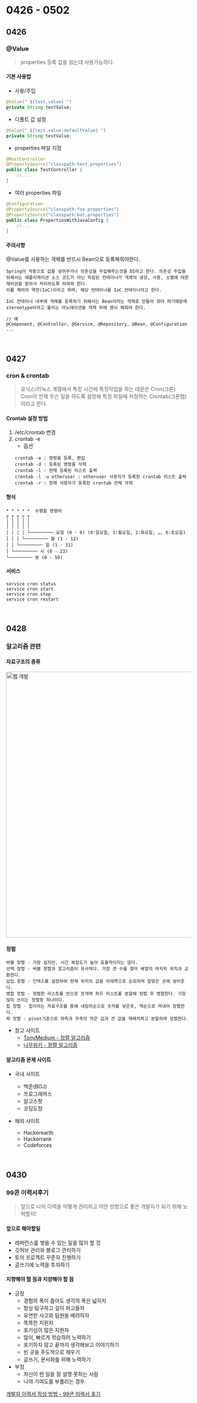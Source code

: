 # 0426 - 0502

## 0426
### @Value
> properties 등록 값을 읽는데 사용가능하다.

#### 기본 사용법
- 사용/주입
```java
@Value(" ${test.value} ")
private String testValue;
```
- 디폴트 값 설정
```java
@Value(" ${test.value:defaultValue} ")
private String testValue;
```
- properties 파일 지정
```java
@RestController
@PropertySource("classpath:test.properties") 
public class TestController {
    //...
}
```
- 여러 properties 파일
```java
@Configuration
@PropertySource("classpath:foo.properties")
@PropertySource("classpath:bar.properties")
public class PropertiesWithJavaConfig {
    //...
}
```

#### 주의사항
@Value를 사용하는 객체를 반드시 Bean으로 등록해줘야한다.
```
Spring이 자동으로 값을 넣어주거나 의존성을 주입해주는것을 DI라고 한다. 의존성 주입을 위해서는 애플리케이션 소스 코드가 아닌 독립된 컨테이너가 객체의 생성, 사용, 소멸에 대한 제어권을 받아서 처리하도록 하여햐 한다.
이를 제어의 역전(IoC)이라고 하며, 해당 컨테이너를 IoC 컨테이너라고 한다.  

IoC 컨테이너 내부에 객체를 등록하기 위해서는 Bean이라는 객체로 만들어 줘야 하기때문에
stereotype이라고 불리는 어노테이션을 객체 위에 명시 해줘야 한다.

// 예
@Component, @Controller, @Service, @Repository, @Bean, @Configuration ...
```

<br>

## 0427
### cron & crontab
> 유닉스/리눅스 계열에서 특정 시간에 특정작업을 하는 데몬은 Cron(크론)  
> Cron이 언제 무슨 일을 하도록 설정해 특정 파일에 저장하는 Crontab(크론탭)이라고 한다.

#### Crontab 설정 방법
1. /etc/crontab 변경
2. crontab -e
    - 옵션
    ```
    crontab -e : 명령을 등록, 편집
    crontab -d : 등록된 명령을 삭제
    crontab -l : 현재 등록된 리스트 출력
    crontab -l -u otheruser : otheruser 사용자가 등록한 crontab 리스트 출력
    crontab -r : 현재 사용자가 등록한 crontab 전체 삭제
    ```

#### 형식
```
* * * * *  수행할 명령어
┬ ┬ ┬ ┬ ┬
│ │ │ │ │
│ │ │ │ │
│ │ │ │ └───────── 요일 (0 - 6) (0:일요일, 1:월요일, 2:화요일, …, 6:토요일)
│ │ │ └───────── 월 (1 - 12)
│ │ └───────── 일 (1 - 31)
│ └───────── 시 (0 - 23)
└───────── 분 (0 - 59)
```

#### 서비스
```
service cron status
service cron start
service cron stop
service cron restart
```

<br>

## 0428
### 알고리즘 관련

#### 자료구조의 종류
<img width="725" alt="웹 개발" src="https://img1.daumcdn.net/thumb/R1280x0/?scode=mtistory2&fname=https%3A%2F%2Fblog.kakaocdn.net%2Fdn%2FmC1GI%2Fbtqt8nmjpQc%2FknDauTotHKOkjLo8CdWMak%2Fimg.png">

#### 정렬
```
버블 정렬 - 가장 쉽지만, 시간 복잡도가 높아 효율적이지는 않다.
선택 정렬 - 버블 정렬과 알고리즘이 유사하다. 가장 큰 수를 찾아 배열의 마지막 위치과 교환한다.
삽입 정렬 - 인덱스를 설정하여 현재 위치의 값을 아래쪽으로 순회하며 알맞은 곳에 넣어준다.
병합 정렬 - 정렬한 리스트를 반으로 쪼개며 좌우 리스트를 분할해 정렬 후 병합한다. 가장 많이 쓰이는 정렬중 하나이다.
힙 정렬 - 힙이라는 자료구조를 통해 내림차순으로 숫자를 넣은후, 역순으로 꺼내어 정렬한다.
퀵 정렬 - pivot기준으로 좌측과 우측의 작은 값과 큰 값을 재배치하고 분할하여 정렬한다.
```
- 참고 사이트
    - [TonyMedium - 정렬 알고리즘](https://medium.com/@fiv3star/%EC%A0%95%EB%A0%AC%EC%95%8C%EA%B3%A0%EB%A6%AC%EC%A6%98-sorting-algorithm-%EC%A0%95%EB%A6%AC-8ca307269dc7)
    - [나무위키 - 정렬 알고리즘](https://namu.wiki/w/%EC%A0%95%EB%A0%AC%20%EC%95%8C%EA%B3%A0%EB%A6%AC%EC%A6%98)

#### 알고리즘 문제 사이트
- 국내 사이트
    - 백준(BOJ)
    - 프로그래머스
    - 알고스팟
    - 코딩도장

- 해외 사이트
    - Hackerearth
    - Hackerrank
    - Codeforces

<br>

## 0430
### 99콘 이력서후기
> 앞으로 나의 이력을 어떻게 관리하고 어떤 방향으로 좋은 개발자가 되기 위해 노력할지!

#### 앞으로 해야할일
- 레퍼런스를 쌓을 수 있는 일을 많이 할 것
- 깃허브 관리와 블로그 관리하기
- 토이 프로젝트 꾸준히 진행하기
- 글쓰기에 노력을 투자하기

#### 지향해야 할 점과 지양해야 할 점
- 긍정
    - 경험의 폭이 좁아도 생각의 폭은 넓히자
    - 항상 탐구하고 깊이 파고들자
    - 유연한 사고와 팀원을 배려하자
    - 똑똑한 지원자
    - 호기심이 많은 지원자
    - 많이, 빠르게 학습하려 노력하기
    - 포기하지 않고 끝까지 생각해보고 이야기하기
    - 빈 곳을 주도적으로 채우기
    - 글쓰기, 문서화를 위해 노력하기
- 부정
    - 자신이 한 일을 잘 설명 못하는 사람
    - 나의 기여도를 부풀리는 경우

[개발자 이력서 작성 방법 - 99콘 이력서 후기](https://baek.dev/post/2/)